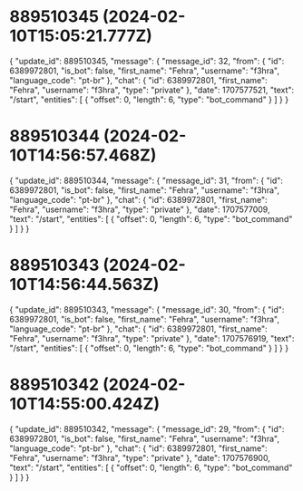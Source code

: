 # 889510345 (2024-02-10T15:05:21.777Z)

{
  "update_id": 889510345,
  "message": {
    "message_id": 32,
    "from": {
      "id": 6389972801,
      "is_bot": false,
      "first_name": "Fehra",
      "username": "f3hra",
      "language_code": "pt-br"
    },
    "chat": {
      "id": 6389972801,
      "first_name": "Fehra",
      "username": "f3hra",
      "type": "private"
    },
    "date": 1707577521,
    "text": "/start",
    "entities": [
      {
        "offset": 0,
        "length": 6,
        "type": "bot_command"
      }
    ]
  }
}

# 889510344 (2024-02-10T14:56:57.468Z)

{
  "update_id": 889510344,
  "message": {
    "message_id": 31,
    "from": {
      "id": 6389972801,
      "is_bot": false,
      "first_name": "Fehra",
      "username": "f3hra",
      "language_code": "pt-br"
    },
    "chat": {
      "id": 6389972801,
      "first_name": "Fehra",
      "username": "f3hra",
      "type": "private"
    },
    "date": 1707577009,
    "text": "/start",
    "entities": [
      {
        "offset": 0,
        "length": 6,
        "type": "bot_command"
      }
    ]
  }
}

# 889510343 (2024-02-10T14:56:44.563Z)

{
  "update_id": 889510343,
  "message": {
    "message_id": 30,
    "from": {
      "id": 6389972801,
      "is_bot": false,
      "first_name": "Fehra",
      "username": "f3hra",
      "language_code": "pt-br"
    },
    "chat": {
      "id": 6389972801,
      "first_name": "Fehra",
      "username": "f3hra",
      "type": "private"
    },
    "date": 1707576919,
    "text": "/start",
    "entities": [
      {
        "offset": 0,
        "length": 6,
        "type": "bot_command"
      }
    ]
  }
}

# 889510342 (2024-02-10T14:55:00.424Z)

{
  "update_id": 889510342,
  "message": {
    "message_id": 29,
    "from": {
      "id": 6389972801,
      "is_bot": false,
      "first_name": "Fehra",
      "username": "f3hra",
      "language_code": "pt-br"
    },
    "chat": {
      "id": 6389972801,
      "first_name": "Fehra",
      "username": "f3hra",
      "type": "private"
    },
    "date": 1707576900,
    "text": "/start",
    "entities": [
      {
        "offset": 0,
        "length": 6,
        "type": "bot_command"
      }
    ]
  }
}